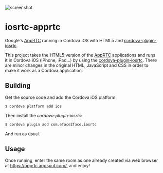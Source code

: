 ![screenshot](https://raw.githubusercontent.com/eface2face/iosrtc-apprtc/master/art/iosrtc-apprtc.jpg)


# iosrtc-apprtc

Google's [AppRTC](https://github.com/webrtc/apprtc) running in Cordova iOS with HTML5 and [cordova-plugin-iosrtc](https://github.com/eface2face/cordova-plugin-iosrtc).

This project takes the HTML5 version of the [AppRTC](https://apprtc.appspot.com/) applications and runs it in Cordova iOS (iPhone, iPad...) by using the [cordova-plugin-iosrtc](https://github.com/eface2face/cordova-plugin-iosrtc). There are minor changes in the original HTML, JavaScript and CSS in order to make it work as a Cordova application.


## Building

Get the source code and add the Cordova iOS platform:

```bash
$ cordova platform add ios
```

Then install the *cordova-plugin-iosrtc*:

```bash
$ cordova plugin add com.eface2face.iosrtc
```

And run as usual.


## Usage

Once running, enter the same room as one already created via web browser at https://apprtc.appspot.com/, and enjoy!
